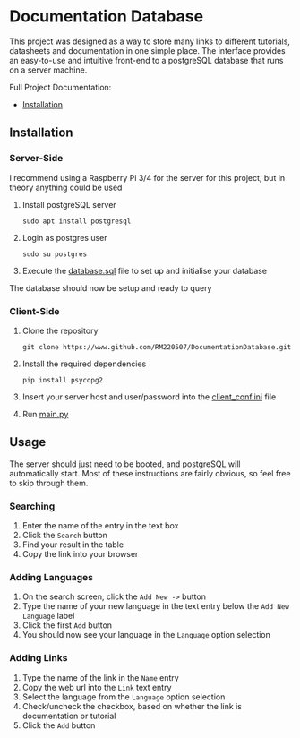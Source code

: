 # Documentation Database

This project was designed as a way to store many links to different tutorials, datasheets and documentation in one simple place.
The interface provides an easy-to-use and intuitive front-end to a postgreSQL database that runs on a server machine.

Full Project Documentation:
 - [Installation](#installation)

## Installation

### Server-Side
I recommend using a Raspberry Pi 3/4 for the server for this project, but in theory anything could be used
1. Install postgreSQL server 

    `sudo apt install postgresql`

2. Login as postgres user 

    `sudo su postgres`
    
3. Execute the [database.sql](database.sql) file to set up and initialise your database

The database should now be setup and ready to query

### Client-Side
1. Clone the repository

    `git clone https://www.github.com/RM220507/DocumentationDatabase.git`
    
2. Install the required dependencies 
    
    `pip install psycopg2`
    
3. Insert your server host and user/password into the [client_conf.ini](client_conf.ini) file
4. Run [main.py](main.py)

## Usage
The server should just need to be booted, and postgreSQL will automatically start.
Most of these instructions are fairly obvious, so feel free to skip through them.

### Searching
1. Enter the name of the entry in the text box
2. Click the `Search` button
3. Find your result in the table
4. Copy the link into your browser

### Adding Languages
1. On the search screen, click the `Add New ->` button
2. Type the name of your new language in the text entry below the `Add New Language` label
3. Click the first `Add` button
4. You should now see your language in the `Language` option selection

### Adding Links
1. Type the name of the link in the `Name` entry
2. Copy the web url into the `Link` text entry
3. Select the language from the `Language` option selection
4. Check/uncheck the checkbox, based on whether the link is documentation or tutorial
5. Click the `Add` button